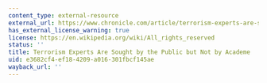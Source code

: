 ```yaml
---
content_type: external-resource
external_url: https://www.chronicle.com/article/terrorism-experts-are-sought/139957?cid=wb
has_external_license_warning: true
license: https://en.wikipedia.org/wiki/All_rights_reserved
status: ''
title: Terrorism Experts Are Sought by the Public but Not by Academe
uid: e3682cf4-ef18-4209-a016-301fbcf145ae
wayback_url: ''
---
```

